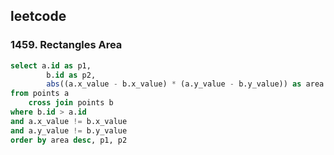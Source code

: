 ## leetcode 

### 1459. Rectangles Area
```sql
select a.id as p1,
        b.id as p2,
        abs((a.x_value - b.x_value) * (a.y_value - b.y_value)) as area 
from points a 
    cross join points b 
where b.id > a.id 
and a.x_value != b.x_value 
and a.y_value != b.y_value 
order by area desc, p1, p2
```
